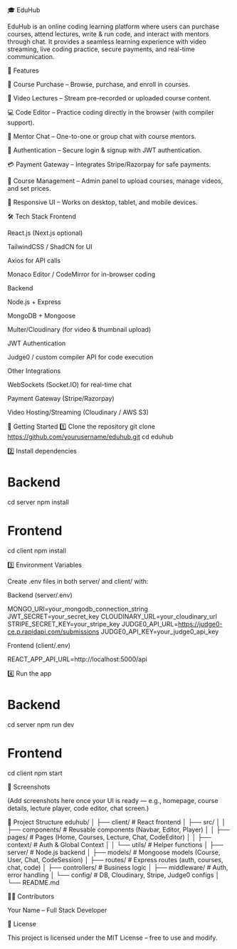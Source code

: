 🎓 EduHub

EduHub is an online coding learning platform where users can purchase courses, attend lectures, write & run code, and interact with mentors through chat. It provides a seamless learning experience with video streaming, live coding practice, secure payments, and real-time communication.

📌 Features

🛒 Course Purchase – Browse, purchase, and enroll in courses.

🎥 Video Lectures – Stream pre-recorded or uploaded course content.

💻 Code Editor – Practice coding directly in the browser (with compiler support).

💬 Mentor Chat – One-to-one or group chat with course mentors.

🔐 Authentication – Secure login & signup with JWT authentication.

💳 Payment Gateway – Integrates Stripe/Razorpay for safe payments.

📂 Course Management – Admin panel to upload courses, manage videos, and set prices.

📱 Responsive UI – Works on desktop, tablet, and mobile devices.

🛠️ Tech Stack
Frontend

React.js (Next.js optional)

TailwindCSS / ShadCN for UI

Axios for API calls

Monaco Editor / CodeMirror for in-browser coding

Backend

Node.js + Express

MongoDB + Mongoose

Multer/Cloudinary (for video & thumbnail upload)

JWT Authentication

Judge0 / custom compiler API for code execution

Other Integrations

WebSockets (Socket.IO) for real-time chat

Payment Gateway (Stripe/Razorpay)

Video Hosting/Streaming (Cloudinary / AWS S3)

🚀 Getting Started
1️⃣ Clone the repository
git clone https://github.com/yourusername/eduhub.git
cd eduhub

2️⃣ Install dependencies
# Backend
cd server
npm install

# Frontend
cd client
npm install

3️⃣ Environment Variables

Create .env files in both server/ and client/ with:

Backend (server/.env)

MONGO_URI=your_mongodb_connection_string
JWT_SECRET=your_secret_key
CLOUDINARY_URL=your_cloudinary_url
STRIPE_SECRET_KEY=your_stripe_key
JUDGE0_API_URL=https://judge0-ce.p.rapidapi.com/submissions
JUDGE0_API_KEY=your_judge0_api_key


Frontend (client/.env)

REACT_APP_API_URL=http://localhost:5000/api

4️⃣ Run the app
# Backend
cd server
npm run dev

# Frontend
cd client
npm start

📸 Screenshots

(Add screenshots here once your UI is ready — e.g., homepage, course details, lecture player, code editor, chat screen.)

📂 Project Structure
eduhub/
│
├── client/               # React frontend
│   ├── src/
│   │   ├── components/   # Reusable components (Navbar, Editor, Player)
│   │   ├── pages/        # Pages (Home, Courses, Lecture, Chat, CodeEditor)
│   │   ├── context/      # Auth & Global Context
│   │   └── utils/        # Helper functions
│
├── server/               # Node.js backend
│   ├── models/           # Mongoose models (Course, User, Chat, CodeSession)
│   ├── routes/           # Express routes (auth, courses, chat, code)
│   ├── controllers/      # Business logic
│   ├── middleware/       # Auth, error handling
│   └── config/           # DB, Cloudinary, Stripe, Judge0 configs
│
└── README.md

🧑‍💻 Contributors

Your Name – Full Stack Developer

📜 License

This project is licensed under the MIT License – free to use and modify.
